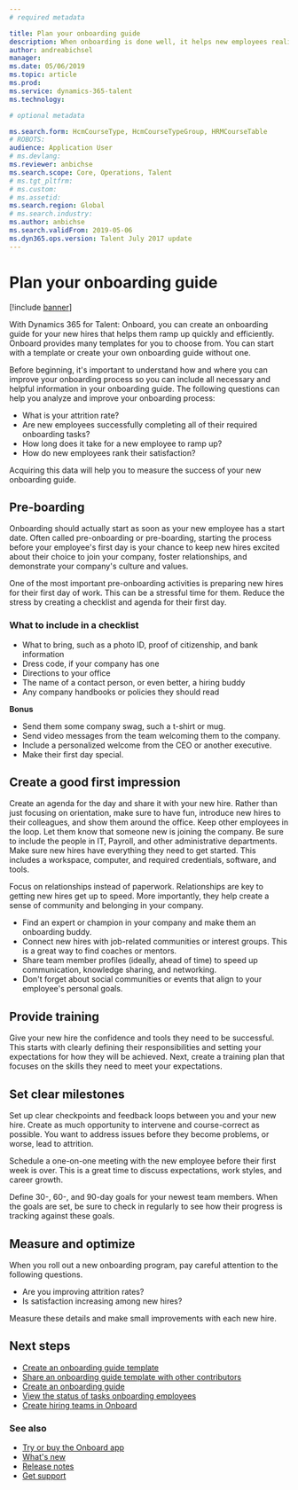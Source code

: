 ```yaml
---
# required metadata

title: Plan your onboarding guide
description: When onboarding is done well, it helps new employees realize a sense of belonging in their new organization.
author: andreabichsel
manager:
ms.date: 05/06/2019
ms.topic: article
ms.prod:
ms.service: dynamics-365-talent
ms.technology:

# optional metadata

ms.search.form: HcmCourseType, HcmCourseTypeGroup, HRMCourseTable
# ROBOTS:
audience: Application User
# ms.devlang:
ms.reviewer: anbichse
ms.search.scope: Core, Operations, Talent
# ms.tgt_pltfrm:
# ms.custom:
# ms.assetid:
ms.search.region: Global
# ms.search.industry:
ms.author: anbichse
ms.search.validFrom: 2019-05-06
ms.dyn365.ops.version: Talent July 2017 update
---
```


# Plan your onboarding guide

[!include [banner](includes/banner.md)]

With Dynamics 365 for Talent: Onboard, you can create an onboarding guide for your new hires that helps them ramp up quickly and efficiently. Onboard provides many templates for you to choose from. You can start with a template or create your own onboarding guide without one.

Before beginning, it's important to understand how and where you can improve your onboarding process so you can include all necessary and helpful information in your onboarding guide. The following questions can help you analyze and improve your onboarding process:

- What is your attrition rate?
- Are new employees successfully completing all of their required onboarding tasks?
- How long does it take for a new employee to ramp up?
- How do new employees rank their satisfaction?

Acquiring this data will help you to measure the success of your new onboarding guide.

## Pre-boarding

Onboarding should actually start as soon as your new employee has a start date. Often called pre-onboarding or pre-boarding, starting the process before your employee's first day is your chance to keep new hires excited about their choice to join your company, foster relationships, and demonstrate your company's culture and values.

One of the most important pre-onboarding activities is preparing new hires for their first day of work. This can be a stressful time for them. Reduce the stress by creating a checklist and agenda for their first day.

### What to include in a checklist

- What to bring, such as a photo ID, proof of citizenship, and bank information
- Dress code, if your company has one
- Directions to your office
- The name of a contact person, or even better, a hiring buddy
- Any company handbooks or policies they should read

**Bonus**

- Send them some company swag, such a t-shirt or mug.
- Send video messages from the team welcoming them to the company.
- Include a personalized welcome from the CEO or another executive.
- Make their first day special.

## Create a good first impression

Create an agenda for the day and share it with your new hire. Rather than just focusing on orientation, make sure to have fun, introduce new hires to their colleagues, and show them around the office. Keep other employees in the loop. Let them know that someone new is joining the company. Be sure to include the people in IT, Payroll, and other administrative departments. Make sure new hires have everything they need to get started. This includes a workspace, computer, and required credentials, software, and tools. 

Focus on relationships instead of paperwork. Relationships are key to getting new hires get up to speed. More importantly, they help create a sense of community and belonging in your company.

- Find an expert or champion in your company and make them an onboarding buddy.
- Connect new hires with job-related communities or interest groups. This is a great way to find coaches or mentors.
- Share team member profiles (ideally, ahead of time) to speed up communication, knowledge sharing, and networking.
- Don't forget about social communities or events that align to your employee's personal goals.

## Provide training

Give your new hire the confidence and tools they need to be successful. This starts with clearly defining their responsibilities and setting your expectations for how they will be achieved. Next, create a training plan that focuses on the skills they need to meet your expectations.

## Set clear milestones

Set up clear checkpoints and feedback loops between you and your new hire. Create as much opportunity to intervene and course-correct as possible. You want to address issues before they become problems, or worse, lead to attrition.

Schedule a one-on-one meeting with the new employee before their first week is over. This is a great time to discuss expectations, work styles, and career growth.

Define 30-, 60-, and 90-day goals for your newest team members. When the goals are set, be sure to check in regularly to see how their progress is tracking against these goals.

## Measure and optimize

When you roll out a new onboarding program, pay careful attention to the following questions. 

- Are you improving attrition rates?
- Is satisfaction increasing among new hires? 

Measure these details and make small improvements with each new hire.

## Next steps

- [Create an onboarding guide template](./onboard-create-template.md)
- [Share an onboarding guide template with other contributors](./onboard-share-template.md)
- [Create an onboarding guide](./onboard-create-guide.md)
- [View the status of tasks onboarding employees](./onboard-view-status.md)
- [Create hiring teams in Onboard](./onboard-create-team.md)

### See also

- [Try or buy the Onboard app](https://dynamics.microsoft.com/en-us/talent/onboard/)
- [What's new](./whats-new.md)
- [Release notes](https://docs.microsoft.com/en-us/business-applications-release-notes/index)
- [Get support](./talent-support.md)

